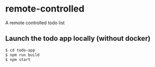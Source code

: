 # remote-controlled
A remote controlled todo list

## Launch the todo app locally (without docker)
```bash
$ cd todo-app
$ npm run build
$ npm start
```
